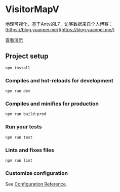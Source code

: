 # VisitorMapV
地理可视化，基于Antv的L7，访客数据来自个人博客：[https://blog.yuanpei.me/](https://blog.yuanpei.me/)

[查看演示](https://qinyuanpei.github.io/VisitorMapV/)

## Project setup
```
npm install
```

### Compiles and hot-reloads for development
```
npm run dev
```

### Compiles and minifies for production
```
npm run build:prod
```

### Run your tests
```
npm run test
```

### Lints and fixes files
```
npm run lint
```

### Customize configuration
See [Configuration Reference](https://cli.vuejs.org/config/).
